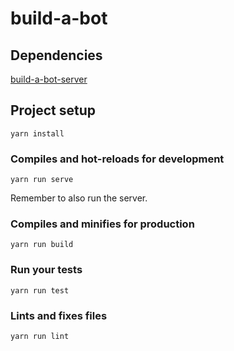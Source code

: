 # build-a-bot

## Dependencies

[build-a-bot-server](https://github.com/guiportooo/build-a-bot-server)

## Project setup

```
yarn install
```

### Compiles and hot-reloads for development

```
yarn run serve
```

Remember to also run the server.

### Compiles and minifies for production

```
yarn run build
```

### Run your tests

```
yarn run test
```

### Lints and fixes files

```
yarn run lint
```
